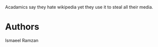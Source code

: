 Acadamics say they hate wikipedia 
yet they use it to steal all their media.

# Authors

Ismaeel Ramzan